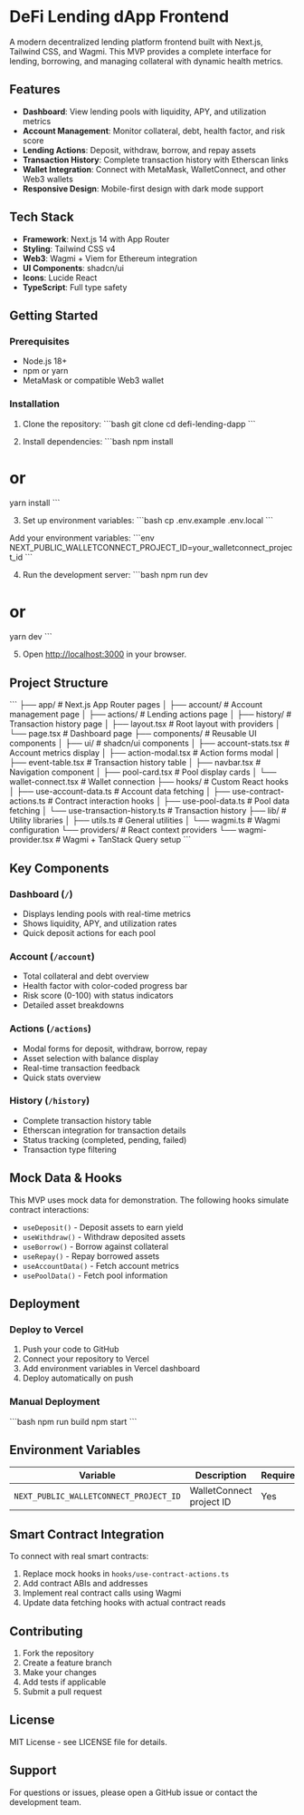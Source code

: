 # DeFi Lending dApp Frontend

A modern decentralized lending platform frontend built with Next.js, Tailwind CSS, and Wagmi. This MVP provides a complete interface for lending, borrowing, and managing collateral with dynamic health metrics.

## Features

- **Dashboard**: View lending pools with liquidity, APY, and utilization metrics
- **Account Management**: Monitor collateral, debt, health factor, and risk score
- **Lending Actions**: Deposit, withdraw, borrow, and repay assets
- **Transaction History**: Complete transaction history with Etherscan links
- **Wallet Integration**: Connect with MetaMask, WalletConnect, and other Web3 wallets
- **Responsive Design**: Mobile-first design with dark mode support

## Tech Stack

- **Framework**: Next.js 14 with App Router
- **Styling**: Tailwind CSS v4
- **Web3**: Wagmi + Viem for Ethereum integration
- **UI Components**: shadcn/ui
- **Icons**: Lucide React
- **TypeScript**: Full type safety

## Getting Started

### Prerequisites

- Node.js 18+ 
- npm or yarn
- MetaMask or compatible Web3 wallet

### Installation

1. Clone the repository:
\`\`\`bash
git clone <repository-url>
cd defi-lending-dapp
\`\`\`

2. Install dependencies:
\`\`\`bash
npm install
# or
yarn install
\`\`\`

3. Set up environment variables:
\`\`\`bash
cp .env.example .env.local
\`\`\`

Add your environment variables:
\`\`\`env
NEXT_PUBLIC_WALLETCONNECT_PROJECT_ID=your_walletconnect_project_id
\`\`\`

4. Run the development server:
\`\`\`bash
npm run dev
# or
yarn dev
\`\`\`

5. Open [http://localhost:3000](http://localhost:3000) in your browser.

## Project Structure

\`\`\`
├── app/                    # Next.js App Router pages
│   ├── account/           # Account management page
│   ├── actions/           # Lending actions page
│   ├── history/           # Transaction history page
│   ├── layout.tsx         # Root layout with providers
│   └── page.tsx           # Dashboard page
├── components/            # Reusable UI components
│   ├── ui/               # shadcn/ui components
│   ├── account-stats.tsx # Account metrics display
│   ├── action-modal.tsx  # Action forms modal
│   ├── event-table.tsx   # Transaction history table
│   ├── navbar.tsx        # Navigation component
│   ├── pool-card.tsx     # Pool display cards
│   └── wallet-connect.tsx # Wallet connection
├── hooks/                # Custom React hooks
│   ├── use-account-data.ts      # Account data fetching
│   ├── use-contract-actions.ts  # Contract interaction hooks
│   ├── use-pool-data.ts         # Pool data fetching
│   └── use-transaction-history.ts # Transaction history
├── lib/                  # Utility libraries
│   ├── utils.ts          # General utilities
│   └── wagmi.ts          # Wagmi configuration
└── providers/            # React context providers
    └── wagmi-provider.tsx # Wagmi + TanStack Query setup
\`\`\`

## Key Components

### Dashboard (`/`)
- Displays lending pools with real-time metrics
- Shows liquidity, APY, and utilization rates
- Quick deposit actions for each pool

### Account (`/account`)
- Total collateral and debt overview
- Health factor with color-coded progress bar
- Risk score (0-100) with status indicators
- Detailed asset breakdowns

### Actions (`/actions`)
- Modal forms for deposit, withdraw, borrow, repay
- Asset selection with balance display
- Real-time transaction feedback
- Quick stats overview

### History (`/history`)
- Complete transaction history table
- Etherscan integration for transaction details
- Status tracking (completed, pending, failed)
- Transaction type filtering

## Mock Data & Hooks

This MVP uses mock data for demonstration. The following hooks simulate contract interactions:

- `useDeposit()` - Deposit assets to earn yield
- `useWithdraw()` - Withdraw deposited assets  
- `useBorrow()` - Borrow against collateral
- `useRepay()` - Repay borrowed assets
- `useAccountData()` - Fetch account metrics
- `usePoolData()` - Fetch pool information

## Deployment

### Deploy to Vercel

1. Push your code to GitHub
2. Connect your repository to Vercel
3. Add environment variables in Vercel dashboard
4. Deploy automatically on push

### Manual Deployment

\`\`\`bash
npm run build
npm start
\`\`\`

## Environment Variables

| Variable | Description | Required |
|----------|-------------|----------|
| `NEXT_PUBLIC_WALLETCONNECT_PROJECT_ID` | WalletConnect project ID | Yes |

## Smart Contract Integration

To connect with real smart contracts:

1. Replace mock hooks in `hooks/use-contract-actions.ts`
2. Add contract ABIs and addresses
3. Implement real contract calls using Wagmi
4. Update data fetching hooks with actual contract reads

## Contributing

1. Fork the repository
2. Create a feature branch
3. Make your changes
4. Add tests if applicable
5. Submit a pull request

## License

MIT License - see LICENSE file for details.

## Support

For questions or issues, please open a GitHub issue or contact the development team.
